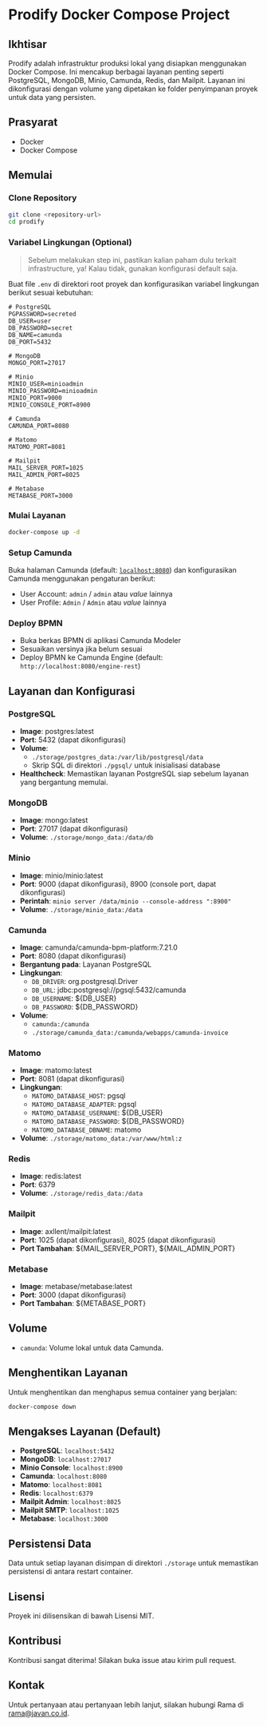 # Prodify Docker Compose Project

## Ikhtisar

Prodify adalah infrastruktur produksi lokal yang disiapkan menggunakan Docker Compose. Ini mencakup berbagai layanan penting seperti PostgreSQL, MongoDB, Minio, Camunda, Redis, dan Mailpit. Layanan ini dikonfigurasi dengan volume yang dipetakan ke folder penyimpanan proyek untuk data yang persisten.

## Prasyarat

- Docker
- Docker Compose

## Memulai

### Clone Repository

```sh
git clone <repository-url>
cd prodify
```

### Variabel Lingkungan (Optional)

> Sebelum melakukan step ini, pastikan kalian paham dulu terkait infrastructure, ya!
> Kalau tidak, gunakan konfigurasi default saja.

Buat file `.env` di direktori root proyek dan konfigurasikan variabel lingkungan berikut sesuai kebutuhan:

```env
# PostgreSQL
PGPASSWORD=secreted
DB_USER=user
DB_PASSWORD=secret
DB_NAME=camunda
DB_PORT=5432

# MongoDB
MONGO_PORT=27017

# Minio
MINIO_USER=minioadmin
MINIO_PASSWORD=minioadmin
MINIO_PORT=9000
MINIO_CONSOLE_PORT=8900

# Camunda
CAMUNDA_PORT=8080

# Matomo
MATOMO_PORT=8081

# Mailpit
MAIL_SERVER_PORT=1025
MAIL_ADMIN_PORT=8025

# Metabase
METABASE_PORT=3000
```

### Mulai Layanan

```sh
docker-compose up -d
```

### Setup Camunda

Buka halaman Camunda (default: [`localhost:8080`](http://localhost:8080/camunda/app/admin/default/setup/#/setup)) dan konfigurasikan Camunda menggunakan pengaturan berikut:

- User Account: `admin` / `admin` atau _value_ lainnya
- User Profile: `Admin` / `Admin` atau _value_ lainnya

### Deploy BPMN

- Buka berkas BPMN di aplikasi Camunda Modeler
- Sesuaikan versinya jika belum sesuai
- Deploy BPMN ke Camunda Engine (default: `http://localhost:8080/engine-rest`)

## Layanan dan Konfigurasi

### PostgreSQL

- **Image**: postgres:latest
- **Port**: 5432 (dapat dikonfigurasi)
- **Volume**:
  - `./storage/postgres_data:/var/lib/postgresql/data`
  - Skrip SQL di direktori `./pgsql/` untuk inisialisasi database
- **Healthcheck**: Memastikan layanan PostgreSQL siap sebelum layanan yang bergantung memulai.

### MongoDB

- **Image**: mongo:latest
- **Port**: 27017 (dapat dikonfigurasi)
- **Volume**: `./storage/mongo_data:/data/db`

### Minio

- **Image**: minio/minio:latest
- **Port**: 9000 (dapat dikonfigurasi), 8900 (console port, dapat dikonfigurasi)
- **Perintah**: `minio server /data/minio --console-address ":8900"`
- **Volume**: `./storage/minio_data:/data`

### Camunda

- **Image**: camunda/camunda-bpm-platform:7.21.0
- **Port**: 8080 (dapat dikonfigurasi)
- **Bergantung pada**: Layanan PostgreSQL
- **Lingkungan**:
  - `DB_DRIVER`: org.postgresql.Driver
  - `DB_URL`: jdbc:postgresql://pgsql:5432/camunda
  - `DB_USERNAME`: ${DB_USER}
  - `DB_PASSWORD`: ${DB_PASSWORD}
- **Volume**:
  - `camunda:/camunda`
  - `./storage/camunda_data:/camunda/webapps/camunda-invoice`

### Matomo

- **Image**: matomo:latest
- **Port**: 8081 (dapat dikonfigurasi)
- **Lingkungan**:
  - `MATOMO_DATABASE_HOST`: pgsql
  - `MATOMO_DATABASE_ADAPTER`: pgsql
  - `MATOMO_DATABASE_USERNAME`: ${DB_USER}
  - `MATOMO_DATABASE_PASSWORD`: ${DB_PASSWORD}
  - `MATOMO_DATABASE_DBNAME`: matomo
- **Volume**: `./storage/matomo_data:/var/www/html:z`

### Redis

- **Image**: redis:latest
- **Port**: 6379
- **Volume**: `./storage/redis_data:/data`

### Mailpit

- **Image**: axllent/mailpit:latest
- **Port**: 1025 (dapat dikonfigurasi), 8025 (dapat dikonfigurasi)
- **Port Tambahan**: ${MAIL_SERVER_PORT}, ${MAIL_ADMIN_PORT}

### Metabase

- **Image**: metabase/metabase:latest
- **Port**: 3000 (dapat dikonfigurasi)
- **Port Tambahan**: ${METABASE_PORT}

## Volume

- `camunda`: Volume lokal untuk data Camunda.

## Menghentikan Layanan
Untuk menghentikan dan menghapus semua container yang berjalan:
```sh
docker-compose down
```

## Mengakses Layanan (Default)

- **PostgreSQL**: `localhost:5432`
- **MongoDB**: `localhost:27017`
- **Minio Console**: `localhost:8900`
- **Camunda**: `localhost:8080`
- **Matomo**: `localhost:8081`
- **Redis**: `localhost:6379`
- **Mailpit Admin**: `localhost:8025`
- **Mailpit SMTP**: `localhost:1025`
- **Metabase**: `localhost:3000`

## Persistensi Data

Data untuk setiap layanan disimpan di direktori `./storage` untuk memastikan persistensi di antara restart container.

## Lisensi

Proyek ini dilisensikan di bawah Lisensi MIT.

## Kontribusi

Kontribusi sangat diterima! Silakan buka issue atau kirim pull request.

## Kontak

Untuk pertanyaan atau pertanyaan lebih lanjut, silakan hubungi Rama di [rama@javan.co.id](mailto:rama@javan.co.id).
